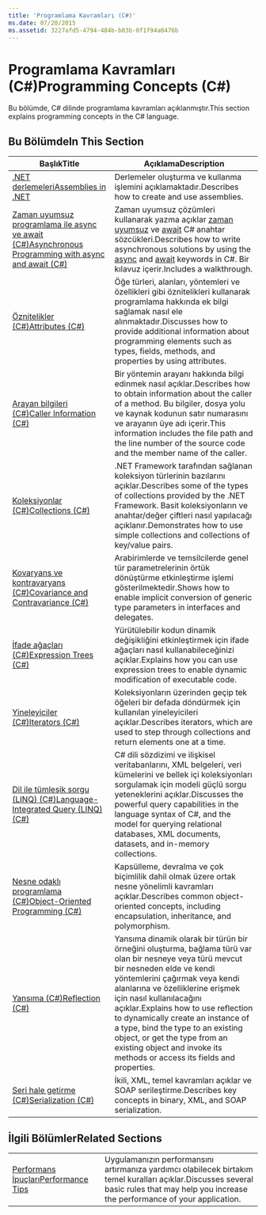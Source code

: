 ```yaml
---
title: 'Programlama Kavramları (C#)'
ms.date: 07/20/2015
ms.assetid: 3227afd5-4794-484b-b83b-0f1f94a0476b
---
```

# <a name="programming-concepts-c"></a><span data-ttu-id="d841d-102">Programlama Kavramları (C#)</span><span class="sxs-lookup"><span data-stu-id="d841d-102">Programming Concepts (C#)</span></span>
<span data-ttu-id="d841d-103">Bu bölümde, C# dilinde programlama kavramları açıklanmıştır.</span><span class="sxs-lookup"><span data-stu-id="d841d-103">This section explains programming concepts in the C# language.</span></span>  
  
## <a name="in-this-section"></a><span data-ttu-id="d841d-104">Bu Bölümde</span><span class="sxs-lookup"><span data-stu-id="d841d-104">In This Section</span></span>  
  
|<span data-ttu-id="d841d-105">Başlık</span><span class="sxs-lookup"><span data-stu-id="d841d-105">Title</span></span>|<span data-ttu-id="d841d-106">Açıklama</span><span class="sxs-lookup"><span data-stu-id="d841d-106">Description</span></span>|  
|-----------|-----------------|  
|[<span data-ttu-id="d841d-107">.NET derlemeleri</span><span class="sxs-lookup"><span data-stu-id="d841d-107">Assemblies in .NET</span></span>](../../../standard/assembly/index.md)|<span data-ttu-id="d841d-108">Derlemeler oluşturma ve kullanma işlemini açıklamaktadır.</span><span class="sxs-lookup"><span data-stu-id="d841d-108">Describes how to create and use assemblies.</span></span>|  
|[<span data-ttu-id="d841d-109">Zaman uyumsuz programlama ile async ve await (C#)</span><span class="sxs-lookup"><span data-stu-id="d841d-109">Asynchronous Programming with async and await (C#)</span></span>](../../../csharp/programming-guide/concepts/async/index.md)|<span data-ttu-id="d841d-110">Zaman uyumsuz çözümleri kullanarak yazma açıklar [zaman uyumsuz](../../../csharp/language-reference/keywords/async.md) ve [await](../../../csharp/language-reference/keywords/await.md) C# anahtar sözcükleri.</span><span class="sxs-lookup"><span data-stu-id="d841d-110">Describes how to write asynchronous solutions by using the [async](../../../csharp/language-reference/keywords/async.md) and [await](../../../csharp/language-reference/keywords/await.md) keywords in C#.</span></span> <span data-ttu-id="d841d-111">Bir kılavuz içerir.</span><span class="sxs-lookup"><span data-stu-id="d841d-111">Includes a walkthrough.</span></span>|  
|[<span data-ttu-id="d841d-112">Öznitelikler (C#)</span><span class="sxs-lookup"><span data-stu-id="d841d-112">Attributes (C#)</span></span>](../../../csharp/programming-guide/concepts/attributes/index.md)|<span data-ttu-id="d841d-113">Öğe türleri, alanları, yöntemleri ve özellikleri gibi öznitelikleri kullanarak programlama hakkında ek bilgi sağlamak nasıl ele alınmaktadır.</span><span class="sxs-lookup"><span data-stu-id="d841d-113">Discusses how to provide additional information about programming elements such as types, fields, methods, and properties by using attributes.</span></span>|  
|[<span data-ttu-id="d841d-114">Arayan bilgileri (C#)</span><span class="sxs-lookup"><span data-stu-id="d841d-114">Caller Information (C#)</span></span>](../../../csharp/programming-guide/concepts/caller-information.md)|<span data-ttu-id="d841d-115">Bir yöntemin arayanı hakkında bilgi edinmek nasıl açıklar.</span><span class="sxs-lookup"><span data-stu-id="d841d-115">Describes how to obtain information about the caller of a method.</span></span> <span data-ttu-id="d841d-116">Bu bilgiler, dosya yolu ve kaynak kodunun satır numarasını ve arayanın üye adı içerir.</span><span class="sxs-lookup"><span data-stu-id="d841d-116">This information includes the file path and the line number of the source code and the member name of the caller.</span></span>|  
|[<span data-ttu-id="d841d-117">Koleksiyonlar (C#)</span><span class="sxs-lookup"><span data-stu-id="d841d-117">Collections (C#)</span></span>](../../../csharp/programming-guide/concepts/collections.md)|<span data-ttu-id="d841d-118">.NET Framework tarafından sağlanan koleksiyon türlerinin bazılarını açıklar.</span><span class="sxs-lookup"><span data-stu-id="d841d-118">Describes some of the types of collections provided by the .NET Framework.</span></span> <span data-ttu-id="d841d-119">Basit koleksiyonların ve anahtar/değer çiftleri nasıl yapılacağı açıklanır.</span><span class="sxs-lookup"><span data-stu-id="d841d-119">Demonstrates how to use simple collections and collections of key/value pairs.</span></span>|  
|[<span data-ttu-id="d841d-120">Kovaryans ve kontravaryans (C#)</span><span class="sxs-lookup"><span data-stu-id="d841d-120">Covariance and Contravariance (C#)</span></span>](../../../csharp/programming-guide/concepts/covariance-contravariance/index.md)|<span data-ttu-id="d841d-121">Arabirimlerde ve temsilcilerde genel tür parametrelerinin örtük dönüştürme etkinleştirme işlemi gösterilmektedir.</span><span class="sxs-lookup"><span data-stu-id="d841d-121">Shows how to enable implicit conversion of generic type parameters in interfaces and delegates.</span></span>|  
|[<span data-ttu-id="d841d-122">İfade ağaçları (C#)</span><span class="sxs-lookup"><span data-stu-id="d841d-122">Expression Trees (C#)</span></span>](../../../csharp/programming-guide/concepts/expression-trees/index.md)|<span data-ttu-id="d841d-123">Yürütülebilir kodun dinamik değişikliğini etkinleştirmek için ifade ağaçları nasıl kullanabileceğinizi açıklar.</span><span class="sxs-lookup"><span data-stu-id="d841d-123">Explains how you can use expression trees to enable dynamic modification of executable code.</span></span>|  
|[<span data-ttu-id="d841d-124">Yineleyiciler (C#)</span><span class="sxs-lookup"><span data-stu-id="d841d-124">Iterators (C#)</span></span>](../../../csharp/programming-guide/concepts/iterators.md)|<span data-ttu-id="d841d-125">Koleksiyonların üzerinden geçip tek öğeleri bir defada döndürmek için kullanılan yineleyicileri açıklar.</span><span class="sxs-lookup"><span data-stu-id="d841d-125">Describes iterators, which are used to step through collections and return elements one at a time.</span></span>|  
|[<span data-ttu-id="d841d-126">Dil ile tümleşik sorgu (LINQ) (C#)</span><span class="sxs-lookup"><span data-stu-id="d841d-126">Language-Integrated Query (LINQ) (C#)</span></span>](../../../csharp/programming-guide/concepts/linq/index.md)|<span data-ttu-id="d841d-127">C# dili sözdizimi ve ilişkisel veritabanlarını, XML belgeleri, veri kümelerini ve bellek içi koleksiyonları sorgulamak için modeli güçlü sorgu yeteneklerini açıklar.</span><span class="sxs-lookup"><span data-stu-id="d841d-127">Discusses the powerful query capabilities in the language syntax of C#, and the model for querying relational databases, XML documents, datasets, and in-memory collections.</span></span>|  
|[<span data-ttu-id="d841d-128">Nesne odaklı programlama (C#)</span><span class="sxs-lookup"><span data-stu-id="d841d-128">Object-Oriented Programming (C#)</span></span>](../../../csharp/programming-guide/concepts/object-oriented-programming.md)|<span data-ttu-id="d841d-129">Kapsülleme, devralma ve çok biçimlilik dahil olmak üzere ortak nesne yönelimli kavramları açıklar.</span><span class="sxs-lookup"><span data-stu-id="d841d-129">Describes common object-oriented concepts, including encapsulation, inheritance, and polymorphism.</span></span>|  
|[<span data-ttu-id="d841d-130">Yansıma (C#)</span><span class="sxs-lookup"><span data-stu-id="d841d-130">Reflection (C#)</span></span>](../../../csharp/programming-guide/concepts/reflection.md)|<span data-ttu-id="d841d-131">Yansıma dinamik olarak bir türün bir örneğini oluşturma, bağlama türü var olan bir nesneye veya türü mevcut bir nesneden elde ve kendi yöntemlerini çağırmak veya kendi alanlarına ve özelliklerine erişmek için nasıl kullanılacağını açıklar.</span><span class="sxs-lookup"><span data-stu-id="d841d-131">Explains how to use reflection to dynamically create an instance of a type, bind the type to an existing object, or get the type from an existing object and invoke its methods or access its fields and properties.</span></span>|  
|[<span data-ttu-id="d841d-132">Seri hale getirme (C#)</span><span class="sxs-lookup"><span data-stu-id="d841d-132">Serialization (C#)</span></span>](../../../csharp/programming-guide/concepts/serialization/index.md)|<span data-ttu-id="d841d-133">İkili, XML, temel kavramları açıklar ve SOAP serileştirme.</span><span class="sxs-lookup"><span data-stu-id="d841d-133">Describes key concepts in binary, XML, and SOAP serialization.</span></span>|  
  
## <a name="related-sections"></a><span data-ttu-id="d841d-134">İlgili Bölümler</span><span class="sxs-lookup"><span data-stu-id="d841d-134">Related Sections</span></span>  
  
|||  
|---|---|  
|[<span data-ttu-id="d841d-135">Performans İpuçları</span><span class="sxs-lookup"><span data-stu-id="d841d-135">Performance Tips</span></span>](../../../../docs/framework/performance/performance-tips.md) | <span data-ttu-id="d841d-136">Uygulamanızın performansını artırmanıza yardımcı olabilecek birtakım temel kuralları açıklar.</span><span class="sxs-lookup"><span data-stu-id="d841d-136">Discusses several basic rules that may help you increase the performance of your application.</span></span>|

